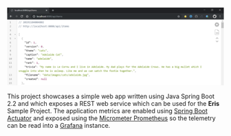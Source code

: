 ![Intro](./docs/items-rest.png)

This project showcases a simple web app written using Java Spring Boot 2.2 and which exposes a REST web service which can be used for the **Eris** Sample Project. The application metrics are enabled using [Spring Boot Actuator](https://docs.spring.io/spring-boot/docs/current/reference/html/production-ready-features.html) and exposed using the [Micrometer Prometheus](https://micrometer.io/docs/registry/prometheus) so the telemetry can be read into a [Grafana](https://prometheus.io/docs/visualization/grafana) instance.